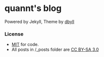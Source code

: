 quannt's blog
=====

Powered by Jekyll, Theme by [dbyll](https://github.com/dbtek/dbyll)



### License
- [MIT](http://opensource.org/licenses/MIT) for code.
- All posts in /_posts folder are [CC BY-SA 3.0](https://creativecommons.org/licenses/by-sa/3.0/)






